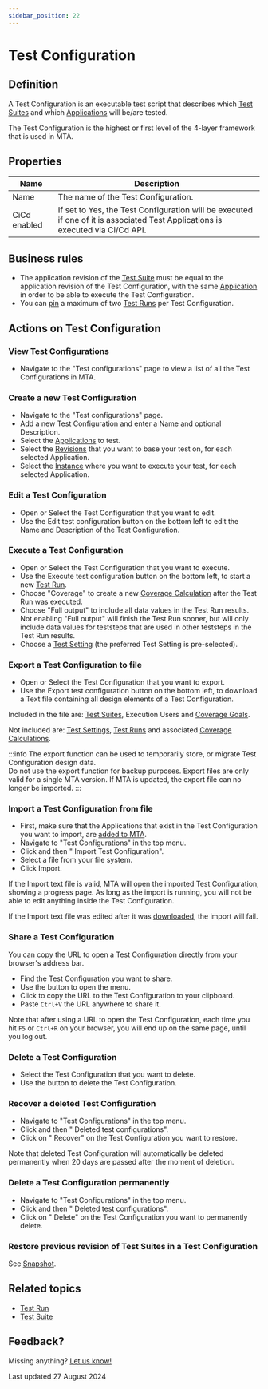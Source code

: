 ```yaml
---
sidebar_position: 22
---
```



# Test Configuration 



## Definition

A Test Configuration is an executable test script that describes which [Test Suites](test-suite) and which [Applications](application) will be/are tested. 

The Test Configuration is the highest or first level of the 4-layer framework that is used in MTA. 

## Properties
| Name         | Description                                                                                                                    |
| ------------ | ------------------------------------------------------------------------------------------------------------------------------ |
| Name         | The name of the Test Configuration.                                                                                            |
| CiCd enabled | If set to Yes, the Test Configuration will be executed if one of it is associated Test Applications is executed via Ci/Cd API. |

## Business rules

- The application revision of the [Test Suite](test-suite) must be equal to the application revision of the Test Configuration, with the same [Application](application) in order to be able to execute the Test Configuration.
- You can [pin](#pin-a-test-run) a maximum of two [Test Runs](test-run) per Test Configuration.

## Actions on Test Configuration

### View Test Configurations
- Navigate to the "Test configurations" page to view a list of all the Test Configurations in MTA.

### Create a new Test Configuration
- Navigate to the "Test configurations" page. 
- Add a new Test Configuration and enter a Name and optional Description. 
- Select the [Applications](application) to test.
- Select the [Revisions](application-revision) that you want to base your test on, for each selected Application.
- Select the [Instance](application-instance) where you want to execute your test, for each selected Application.

### Edit a Test Configuration

- Open or Select the Test Configuration that you want to edit.
- Use the Edit test configuration button on the bottom left to edit the Name and Description of the Test Configuration.

### Execute a Test Configuration

- Open or Select the Test Configuration that you want to execute.
- Use the Execute test configuration button on the bottom left, to start a new [Test Run](test-run).
- Choose "Coverage" to create a new [Coverage Calculation](coverage-calculation) after the Test Run was executed.
- Choose "Full output" to include all data values in the Test Run results. Not enabling "Full output" will finish the Test Run sooner, but will only include data values for teststeps that are used in other teststeps in the Test Run results.
- Choose a [Test Setting](test-setting) (the preferred Test Setting is pre-selected).

### Export a Test Configuration to file

- Open or Select the Test Configuration that you want to export.
- Use the Export test configuration button on the bottom left, to download a Text file containing all design elements of a Test Configuration. 

Included in the file are: [Test Suites](test-suite), Execution Users and [Coverage Goals](coverage-goal). 

Not included are: [Test Settings](test-setting), [Test Runs](test-run) and associated [Coverage Calculations](coverage-calculation).

:::info
The export function can be used to temporarily store, or migrate Test Configuration design data.<br/>
Do not use the export function for backup purposes. Export files are only valid for a single MTA version. If MTA is updated, the export file can no longer be imported.
:::

### Import a Test Configuration from file

- First, make sure that the Applications that exist in the Test Configuration you want to import, are [added to MTA](application#register-application-in-mta).
- Navigate to "Test Configurations" in the top menu.
- Click <i class="fas fa-ellipsis"></i> and then "<i class="fa-sharp fa-light fa-arrow-right-to-bracket"></i> Import Test Configuration". 
- Select a file from your file system. 
- Click Import.

If the Import text file is valid, MTA will open the imported Test Configuration, showing a progress page. As long as the import is running, you will not be able to edit anything inside the Test Configuration.

If the Import text file was edited after it was [downloaded](#export-a-test-configuration-to-file), the import will fail.

### Share a Test Configuration

You can copy the URL to open a Test Configuration directly from your browser's address bar. 

- Find the Test Configuration you want to share.
- Use the <i class="fas fa-ellipsis"></i> button to open the menu.
- Click <i class="fal fa-share-nodes"></i> to copy the URL to the Test Configuration to your clipboard.
- Paste `Ctrl+V` the URL anywhere to share it.

Note that after using a URL to open the Test Configuration, each time you hit `F5` or `Ctrl+R` on your browser, you will end up on the same page, until you log out.

### Delete a Test Configuration
- Select the Test Configuration that you want to delete.
- Use the <i class="fal fa-trash-alt"></i> button to delete the Test Configuration.

### Recover a deleted Test Configuration
- Navigate to "Test Configurations" in the top menu.
- Click <i class="fas fa-ellipsis"></i> and then "<i class="fal fa-eye"></i> Deleted test configurations". 
- Click on "<i class="fal fa-check-double"></i> Recover" on the Test Configuration you want to restore.

Note that deleted Test Configuration will automatically be deleted permanently when 20 days are passed after the moment of deletion.

### Delete a Test Configuration permanently
- Navigate to "Test Configurations" in the top menu.
- Click <i class="fas fa-ellipsis"></i> and then "<i class="fal fa-eye"></i> Deleted test configurations". 
- Click on "<i class="fal fa-trash-alt"></i> Delete" on the Test Configuration you want to permanently delete.

### Restore previous revision of Test Suites in a Test Configuration

See [Snapshot](snapshot).

## Related topics
- [Test Run](test-run)
- [Test Suite](test-suite)

## Feedback?
Missing anything? [Let us know!](mailto:support@menditect.com)

Last updated 27 August 2024